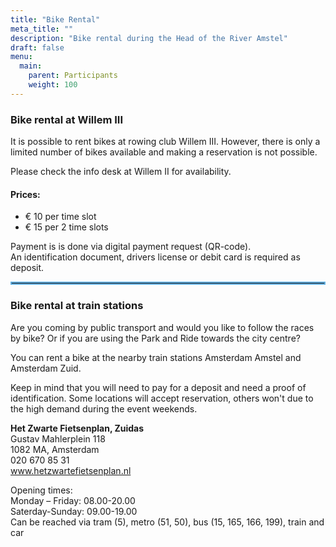```yaml
---
title: "Bike Rental"
meta_title: ""
description: "Bike rental during the Head of the River Amstel"
draft: false
menu:
  main:
    parent: Participants
    weight: 100
---
```

### Bike rental at Willem III
It is possible to rent bikes at rowing club Willem III. However, there is only a limited number of bikes available and making a reservation is not possible.

Please check the info desk at Willem II for availability.

#### Prices:
- € 10 per time slot
- € 15 per 2 time slots

Payment is is done via digital payment request (QR-code).  
An identification document, drivers license or debit card is required as deposit.

<hr style="border:2px solid #62B0E2">

### Bike rental at train stations
Are you coming by public transport and would you like to follow the races by bike? Or if you are using the Park and Ride towards the city centre?

You can rent a bike at the nearby train stations Amsterdam Amstel and Amsterdam Zuid.

Keep in mind that you will need to pay for a deposit and need a proof of identification. Some locations will accept reservation, others won't due to the high demand during the event weekends.

**Het Zwarte Fietsenplan, Zuidas**  
Gustav Mahlerplein 118  
1082 MA, Amsterdam  
020 670 85 31  
www.hetzwartefietsenplan.nl  

Opening times:  
Monday – Friday: 08.00-20.00  
Saterday-Sunday: 09.00-19.00  
Can be reached via tram (5), metro (51, 50), bus (15, 165, 166, 199), train and car